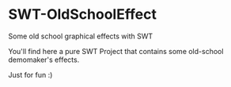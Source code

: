 # SWT-OldSchoolEffect
Some old school graphical effects with SWT

You'll find here a pure SWT Project that contains some old-school demomaker's effects.

Just for fun :)
